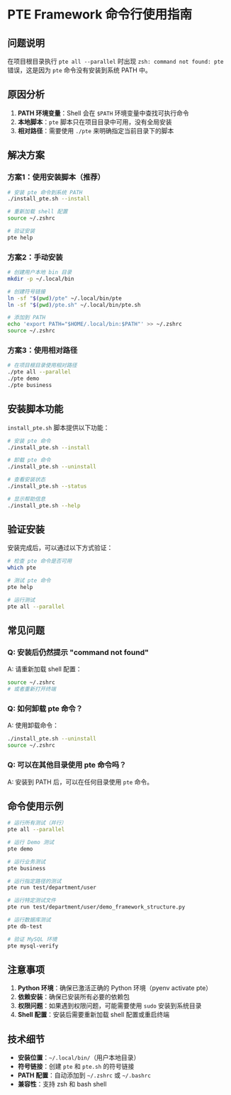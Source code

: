# PTE Framework 命令行使用指南

## 问题说明

在项目根目录执行 `pte all --parallel` 时出现 `zsh: command not found: pte` 错误，这是因为 `pte` 命令没有安装到系统 PATH 中。

## 原因分析

1. **PATH 环境变量**：Shell 会在 `$PATH` 环境变量中查找可执行命令
2. **本地脚本**：`pte` 脚本只在项目目录中可用，没有全局安装
3. **相对路径**：需要使用 `./pte` 来明确指定当前目录下的脚本

## 解决方案

### 方案1：使用安装脚本（推荐）

```bash
# 安装 pte 命令到系统 PATH
./install_pte.sh --install

# 重新加载 shell 配置
source ~/.zshrc

# 验证安装
pte help
```

### 方案2：手动安装

```bash
# 创建用户本地 bin 目录
mkdir -p ~/.local/bin

# 创建符号链接
ln -sf "$(pwd)/pte" ~/.local/bin/pte
ln -sf "$(pwd)/pte.sh" ~/.local/bin/pte.sh

# 添加到 PATH
echo 'export PATH="$HOME/.local/bin:$PATH"' >> ~/.zshrc
source ~/.zshrc
```

### 方案3：使用相对路径

```bash
# 在项目根目录使用相对路径
./pte all --parallel
./pte demo
./pte business
```

## 安装脚本功能

`install_pte.sh` 脚本提供以下功能：

```bash
# 安装 pte 命令
./install_pte.sh --install

# 卸载 pte 命令
./install_pte.sh --uninstall

# 查看安装状态
./install_pte.sh --status

# 显示帮助信息
./install_pte.sh --help
```

## 验证安装

安装完成后，可以通过以下方式验证：

```bash
# 检查 pte 命令是否可用
which pte

# 测试 pte 命令
pte help

# 运行测试
pte all --parallel
```

## 常见问题

### Q: 安装后仍然提示 "command not found"
A: 请重新加载 shell 配置：
```bash
source ~/.zshrc
# 或者重新打开终端
```

### Q: 如何卸载 pte 命令？
A: 使用卸载命令：
```bash
./install_pte.sh --uninstall
source ~/.zshrc
```

### Q: 可以在其他目录使用 pte 命令吗？
A: 安装到 PATH 后，可以在任何目录使用 `pte` 命令。

## 命令使用示例

```bash
# 运行所有测试（并行）
pte all --parallel

# 运行 Demo 测试
pte demo

# 运行业务测试
pte business

# 运行指定路径的测试
pte run test/department/user

# 运行特定测试文件
pte run test/department/user/demo_framework_structure.py

# 运行数据库测试
pte db-test

# 验证 MySQL 环境
pte mysql-verify
```

## 注意事项

1. **Python 环境**：确保已激活正确的 Python 环境（pyenv activate pte）
2. **依赖安装**：确保已安装所有必要的依赖包
3. **权限问题**：如果遇到权限问题，可能需要使用 `sudo` 安装到系统目录
4. **Shell 配置**：安装后需要重新加载 shell 配置或重启终端

## 技术细节

- **安装位置**：`~/.local/bin/`（用户本地目录）
- **符号链接**：创建 `pte` 和 `pte.sh` 的符号链接
- **PATH 配置**：自动添加到 `~/.zshrc` 或 `~/.bashrc`
- **兼容性**：支持 zsh 和 bash shell
